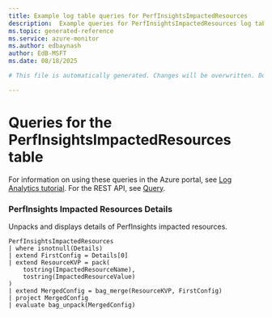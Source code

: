 ```yaml
---
title: Example log table queries for PerfInsightsImpactedResources
description:  Example queries for PerfInsightsImpactedResources log table
ms.topic: generated-reference
ms.service: azure-monitor
ms.author: edbaynash
author: EdB-MSFT
ms.date: 08/18/2025

# This file is automatically generated. Changes will be overwritten. Do not change this file directly. 

---
```


# Queries for the PerfInsightsImpactedResources table

For information on using these queries in the Azure portal, see [Log Analytics tutorial](/azure/azure-monitor/logs/log-analytics-tutorial). For the REST API, see [Query](/azure/azure-monitor/logs/api/overview).


### PerfInsights Impacted Resources Details  


Unpacks and displays details of PerfInsights impacted resources.  

```query
PerfInsightsImpactedResources
| where isnotnull(Details)
| extend FirstConfig = Details[0]
| extend ResourceKVP = pack(
    tostring(ImpactedResourceName),
    tostring(ImpactedResourceValue)
)
| extend MergedConfig = bag_merge(ResourceKVP, FirstConfig)
| project MergedConfig
| evaluate bag_unpack(MergedConfig)
```

